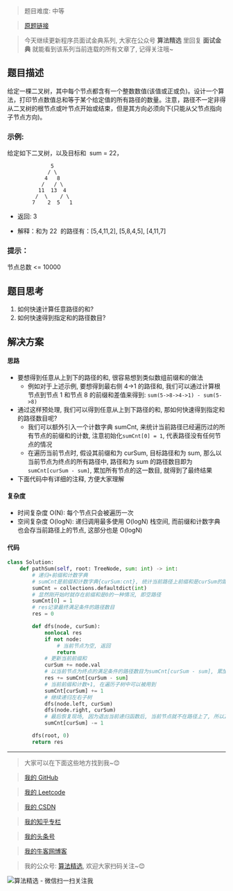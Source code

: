 > 题目难度: 中等

> [原题链接](https://leetcode-cn.com/problems/paths-with-sum-lcci/)

> 今天继续更新程序员面试金典系列, 大家在公众号 **算法精选** 里回复 **面试金典** 就能看到该系列当前连载的所有文章了, 记得关注哦~

## 题目描述

给定一棵二叉树，其中每个节点都含有一个整数数值(该值或正或负)。设计一个算法，打印节点数值总和等于某个给定值的所有路径的数量。注意，路径不一定非得从二叉树的根节点或叶节点开始或结束，但是其方向必须向下(只能从父节点指向子节点方向)。

### 示例:

给定如下二叉树，以及目标和  sum = 22，

```
              5
             / \
            4   8
           /   / \
          11  13  4
         /  \    / \
        7    2  5   1
```

- 返回: 3

- 解释：和为 22  的路径有：[5,4,11,2], [5,8,4,5], [4,11,7]

### 提示：

节点总数 <= 10000

## 题目思考

1. 如何快速计算任意路径的和?
1. 如何快速得到指定和的路径数目?

## 解决方案

#### 思路

- 要想得到任意从上到下的路径的和, 很容易想到类似数组前缀和的做法
  - 例如对于上述示例, 要想得到最右侧 4->1 的路径和, 我们可以通过计算根节点到节点 1 和节点 8 的前缀和差值来得到: `sum(5->8->4->1) - sum(5->8)`
- 通过这样预处理, 我们可以得到任意从上到下路径的和, 那如何快速得到指定和的路径数目呢?
  - 我们可以额外引入一个计数字典 sumCnt, 来统计当前路径已经遍历过的所有节点的前缀和的计数, 注意初始化`sumCnt[0] = 1`, 代表路径没有任何节点的情况
  - 在遍历当前节点时, 假设其前缀和为 curSum, 目标路径和为 sum, 那么以当前节点为终点的所有路径中, 路径和为 sum 的路径数目即为 `sumCnt[curSum - sum]`, 累加所有节点的这一数目, 就得到了最终结果
- 下面代码中有详细的注释, 方便大家理解

#### 复杂度

- 时间复杂度 O(N): 每个节点只会被遍历一次
- 空间复杂度 O(logN): 递归调用最多使用 O(logN) 栈空间, 而前缀和计数字典也会存当前路径上的节点, 这部分也是 O(logN)

#### 代码

```python
class Solution:
    def pathSum(self, root: TreeNode, sum: int) -> int:
        # 递归+前缀和计数字典
        # sumCnt是前缀和计数字典{curSum:cnt}, 统计当前路径上前缀和是curSum的路径数目cnt
        sumCnt = collections.defaultdict(int)
        # 显然刚开始时就存在前缀和是0的一种情况, 即空路径
        sumCnt[0] = 1
        # res记录最终满足条件的路径数目
        res = 0

        def dfs(node, curSum):
            nonlocal res
            if not node:
                # 当前节点为空, 返回
                return
            # 更新当前前缀和
            curSum += node.val
            # 以当前节点为终点的满足条件的路径数目为sumCnt[curSum - sum], 累加到最终结果中
            res += sumCnt[curSum - sum]
            # 当前前缀和计数+1, 在遍历子树中可以被用到
            sumCnt[curSum] += 1
            # 继续递归左右子树
            dfs(node.left, curSum)
            dfs(node.right, curSum)
            # 最后恢复现场, 因为退出当前递归函数后, 当前节点就不在路径上了, 所以其计数要-1
            sumCnt[curSum] -= 1

        dfs(root, 0)
        return res
```

---

> 大家可以在下面这些地方找到我~😊

> [我的 GitHub](https://github.com/zjulyx)

> [我的 Leetcode](https://leetcode-cn.com/u/suibianfahui/)

> [我的 CSDN](https://me.csdn.net/zjulyx1993)

> [我的知乎专栏](https://zhuanlan.zhihu.com/c_1242508721932464128)

> [我的头条号](https://www.toutiao.com/c/user/1090304683804520/#mid=1671643017345028)

> [我的牛客网博客](https://blog.nowcoder.net/zjulyx)

> 我的公众号: [算法精选](https://mp.weixin.qq.com/s?__biz=MzA5MDk1MjI5MA==&mid=2247484158&idx=1&sn=90176bac32cf7af40e4074c721fd8a95&chksm=900285f3a7750ce5a068c9c9773781461819633f2fd60533732637ec9520c908371ebc218d49&scene=178&cur_album_id=1386231241346859009#rd), 欢迎大家扫码关注~😊

![算法精选 - 微信扫一扫关注我](https://pic1.zhimg.com/80/v2-7c988a7b35886df51596ef23616764ac_1440w.jpg)
